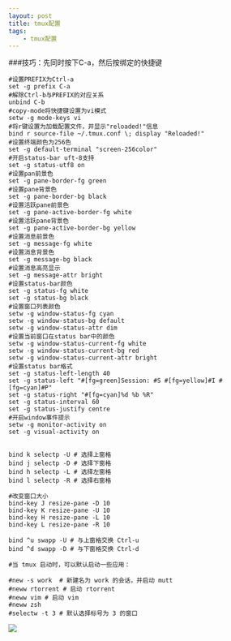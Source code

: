 ```yaml
---
layout: post
title: tmux配置
tags:
    - tmux配置
---
```


###技巧：先同时按下C-a，然后按绑定的快捷键

	#设置PREFIX为Ctrl-a   
	set -g prefix C-a   
	#解除Ctrl-b与PREFIX的对应关系   
	unbind C-b   
	#copy-mode将快捷键设置为vi模式   
	setw -g mode-keys vi   
	#将r键设置为加载配置文件，并显示"reloaded!"信息   
	bind r source-file ~/.tmux.conf \; display "Reloaded!"  
	#设置终端颜色为256色   
	set -g default-terminal "screen-256color"  
	#开启status-bar uft-8支持   
	set -g status-utf8 on   
	#设置pan前景色   
	set -g pane-border-fg green   
	#设置pane背景色   
	set -g pane-border-bg black   
	#设置活跃pane前景色   
	set -g pane-active-border-fg white   
	#设置活跃pane背景色   
	set -g pane-active-border-bg yellow   
	#设置消息前景色   
	set -g message-fg white   
	#设置消息背景色   
	set -g message-bg black   
	#设置消息高亮显示   
	set -g message-attr bright   
	#设置status-bar颜色   
	set -g status-fg white   
	set -g status-bg black   
	#设置窗口列表颜色   
	setw -g window-status-fg cyan   
	setw -g window-status-bg default   
	setw -g window-status-attr dim   
	#设置当前窗口在status bar中的颜色   
	setw -g window-status-current-fg white   
	setw -g window-status-current-bg red   
	setw -g window-status-current-attr bright   
	#设置status bar格式   
	set -g status-left-length 40  
	set -g status-left "#[fg=green]Session: #S #[fg=yellow]#I #[fg=cyan]#P"  
	set -g status-right "#[fg=cyan]%d %b %R"  
	set -g status-interval 60  
	set -g status-justify centre   
	#开启window事件提示   
	setw -g monitor-activity on   
	set -g visual-activity on  


	bind k selectp -U # 选择上窗格
	bind j selectp -D # 选择下窗格
	bind h selectp -L # 选择左窗格
	bind l selectp -R # 选择右窗格

	#改变窗口大小
	bind-key J resize-pane -D 10
	bind-key K resize-pane -U 10
	bind-key H resize-pane -L 10
	bind-key L resize-pane -R 10

	bind ^u swapp -U # 与上窗格交换 Ctrl-u
	bind ^d swapp -D # 与下窗格交换 Ctrl-d

	#当 tmux 启动时，可以默认启动一些应用：

	#new -s work  # 新建名为 work 的会话，并启动 mutt
	#neww rtorrent # 启动 rtorrent
	#neww vim # 启动 vim
	#neww zsh
	#selectw -t 3 # 默认选择标号为 3 的窗口

<span class="image-1200">[![](/media/files/2013/05/tmux.jpg)](http://500px.com/photo/29307621)</span>
